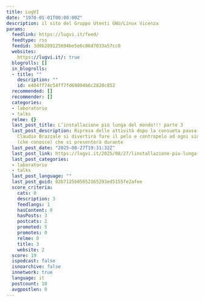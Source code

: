 ```yaml
---
title: LugVI
date: "1970-01-01T00:00:00Z"
description: il sito del Gruppo Utenti GNU/Linux Vicenza
params:
  feedlink: https://lugvi.it/feed/
  feedtype: rss
  feedid: 3d0b289125694be5e6c06d7033a57cc0
  websites:
    https://lugvi.it/: true
  blogrolls: []
  in_blogrolls:
  - title: ""
    description: ""
    id: e404ff74c54ff7fd69894b6c2820c852
  recommended: []
  recommender: []
  categories:
  - laboratorio
  - talks
  relme: {}
  last_post_title: L’installazione più lunga del mondo!!! parte 3
  last_post_description: Ripresa delle attività dopo la consueta pausa estiva.Il socio
    Claudio Brazzale si divertirà fare il pelo e contropelo ad ogni singolo aspetto
    (che conosce) che si presenterà durante
  last_post_date: "2025-08-27T19:31:32Z"
  last_post_link: https://lugvi.it/2025/08/27/linstallazione-piu-lunga-del-mondo-parte-3/
  last_post_categories:
  - laboratorio
  - talks
  last_post_language: ""
  last_post_guid: 02b7125b05052165293ed5155fe2afee
  score_criteria:
    cats: 0
    description: 3
    feedlangs: 1
    hasContent: 0
    hasPosts: 3
    postcats: 2
    promoted: 5
    promotes: 0
    relme: 0
    title: 3
    website: 2
  score: 19
  ispodcast: false
  isnoarchive: false
  innetwork: true
  language: it
  postcount: 10
  avgpostlen: 0
---
```

